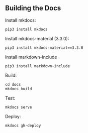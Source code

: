 ## Building the Docs

Install mkdocs:

	pip3 install mkdocs

Install mkdocs-material (3.3.0):

	pip3 install mkdocs-material==3.3.0

Install markdown-include

	pip3 install markdown-include

Build:

	cd docs
	mkdocs build

Test:

	mkdocs serve

Deploy:

	mkdocs gh-deploy